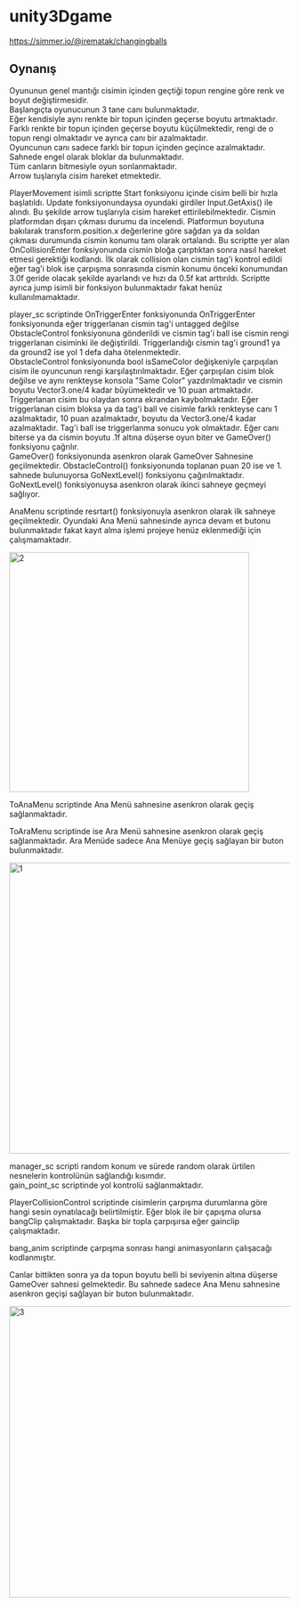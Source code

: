 # unity3Dgame

https://simmer.io/@irematak/changingballs

## Oynanış
Oyununun genel mantığı cisimin içinden geçtiği topun rengine göre renk ve boyut değiştirmesidir.    
Başlangıçta oyunucunun 3 tane canı bulunmaktadır.    
Eğer kendisiyle aynı renkte bir topun içinden geçerse boyutu artmaktadır.     
Farklı renkte bir topun içinden geçerse boyutu küçülmektedir, rengi de o topun rengi olmaktadır ve ayrıca canı bir azalmaktadır.    
Oyuncunun canı sadece farklı bir topun içinden geçince azalmaktadır. Sahnede engel olarak bloklar da bulunmaktadır.   
Tüm canların bitmesiyle oyun sonlanmaktadır.    
Arrow tuşlarıyla cisim hareket etmektedir.    

PlayerMovement isimli scriptte Start fonksiyonu içinde cisim belli bir hızla başlatıldı. Update fonksiyonundaysa oyundaki girdiler Input.GetAxis() ile alındı. Bu şekilde arrow tuşlarıyla cisim hareket ettirilebilmektedir. Cismin platformdan dışarı çıkması durumu da incelendi. Platformun boyutuna bakılarak transform.position.x değerlerine göre sağdan ya da soldan çıkması durumunda cismin konumu tam  olarak ortalandı. Bu scriptte yer alan OnCollisionEnter fonksiyonunda cismin bloğa çarptıktan sonra nasıl hareket etmesi gerektiği kodlandı. İlk olarak collision olan cismin tag'i kontrol edildi eğer tag'i blok ise çarpışma sonrasında cismin konumu önceki konumundan 3.0f geride olacak şekilde ayarlandı ve hızı da 0.5f kat arttırıldı. Scriptte ayrıca jump isimli bir fonksiyon bulunmaktadır fakat henüz kullanılmamaktadır.    

player_sc scriptinde OnTriggerEnter fonksiyonunda OnTriggerEnter fonksiyonunda eğer triggerlanan cismin tag'i untagged değilse ObstacleControl fonksiyonuna gönderildi ve cismin tag'i ball ise cismin rengi triggerlanan cisiminki ile değiştirildi. Triggerlandığı cismin tag'i ground1 ya da ground2 ise yol 1 defa daha ötelenmektedir.    
ObstacleControl fonksiyonunda bool isSameColor değişkeniyle  çarpışılan cisim ile oyuncunun rengi karşılaştırılmaktadır. Eğer çarpışılan cisim blok değilse ve aynı renkteyse konsola "Same Color" yazdırılmaktadır ve cismin boyutu Vector3.one/4 kadar büyümektedir ve 10 puan artmaktadır. Triggerlanan cisim bu olaydan sonra ekrandan kaybolmaktadır. Eğer triggerlanan cisim bloksa ya da tag'i ball ve cisimle farklı renkteyse canı 1 azalmaktadır, 10 puan azalmaktadır, boyutu da Vector3.one/4 kadar azalmaktadır. Tag'i ball ise triggerlanma sonucu yok olmaktadır. Eğer canı biterse ya da cismin boyutu .1f altına düşerse oyun biter ve GameOver() fonksiyonu çağrılır.   
GameOver() fonksiyonunda asenkron olarak GameOver Sahnesine geçilmektedir. ObstacleControl() fonksiyonunda toplanan puan 20 ise ve 1. sahnede bulunuyorsa  GoNextLevel() fonksiyonu çağırılmaktadır. GoNextLevel() fonksiyonuysa asenkron olarak ikinci sahneye geçmeyi sağlıyor.    

AnaMenu scriptinde resrtart() fonksiyonuyla asenkron olarak ilk sahneye geçilmektedir. Oyundaki Ana Menü sahnesinde ayrıca devam et butonu bulunmaktadır fakat kayıt alma işlemi projeye henüz eklenmediği için çalışmamaktadır.      

<img width="431" alt="2" src="https://user-images.githubusercontent.com/75726319/213155216-8aacd441-faed-4fc7-92ad-cf0b64a8894b.PNG">

ToAnaMenu scriptinde  Ana Menü sahnesine asenkron olarak geçiş sağlanmaktadır.   

ToAraMenu scriptinde ise Ara Menü sahnesine asenkron olarak geçiş sağlanmaktadır. Ara Menüde sadece Ana Menüye geçiş sağlayan bir buton bulunmaktadır.   

<img width="523" alt="1" src="https://user-images.githubusercontent.com/75726319/213154651-e1a2b066-ea08-48be-a4f9-72c561709363.PNG">

manager_sc scripti random konum ve sürede random olarak ürtilen nesnelerin kontrolünün sağlandığı kısımdır.            
gain_point_sc scriptinde  yol kontrolü sağlanmaktadır.   

PlayerCollisionControl scriptinde cisimlerin çarpışma durumlarına göre hangi sesin oynatılacağı belirtilmiştir. Eğer blok ile bir çapışma olursa bangClip   çalışmaktadır. Başka bir topla çarpışırsa eğer gainclip çalışmaktadır.   

bang_anim scriptinde çarpışma sonrası hangi animasyonların çalışacağı kodlanmıştır.   

Canlar bittikten sonra ya da topun boyutu belli bi seviyenin altına düşerse GameOver sahnesi gelmektedir. Bu sahnede sadece Ana Menu sahnesine asenkron geçişi sağlayan bir buton bulunmaktadır.     

<img width="524" alt="3" src="https://user-images.githubusercontent.com/75726319/213155843-bf43248d-0e13-4c5d-9f4c-50cee3ce90cf.PNG">

